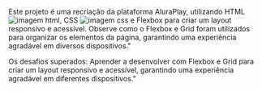 Este projeto é uma recriação da plataforma AluraPlay, utilizando HTML <img src="https://private-user-images.githubusercontent.com/173859758/354031909-95bdb939-5a3d-43de-8735-d400d1ffcc8f.svg?jwt=eyJhbGciOiJIUzI1NiIsInR5cCI6IkpXVCJ9.eyJpc3MiOiJnaXRodWIuY29tIiwiYXVkIjoicmF3LmdpdGh1YnVzZXJjb250ZW50LmNvbSIsImtleSI6ImtleTUiLCJleHAiOjE3Mjc4ODU0NDMsIm5iZiI6MTcyNzg4NTE0MywicGF0aCI6Ii8xNzM4NTk3NTgvMzU0MDMxOTA5LTk1YmRiOTM5LTVhM2QtNDNkZS04NzM1LWQ0MDBkMWZmY2M4Zi5zdmc_WC1BbXotQWxnb3JpdGhtPUFXUzQtSE1BQy1TSEEyNTYmWC1BbXotQ3JlZGVudGlhbD1BS0lBVkNPRFlMU0E1M1BRSzRaQSUyRjIwMjQxMDAyJTJGdXMtZWFzdC0xJTJGczMlMkZhd3M0X3JlcXVlc3QmWC1BbXotRGF0ZT0yMDI0MTAwMlQxNjA1NDNaJlgtQW16LUV4cGlyZXM9MzAwJlgtQW16LVNpZ25hdHVyZT0wMjAwYjUzMGI0MTJiNDU4MDQ5ZDEyYWU1ZjZiYTQ2NzNjYmRhNjdkZDFkYWMzZmVkODZlOGM5ZDk2YjczNjZiJlgtQW16LVNpZ25lZEhlYWRlcnM9aG9zdCJ9.SWlFtE2RKWKomBdO3X8jULaa5HjuUpawdl1cpCrvRzY" alt="imagem html">, CSS <img src="[URL_da_Imagem](https://en.wikipedia.org/wiki/CSS#/media/File:CSS3_logo_and_wordmark.svg)" alt="imagem css"> e Flexbox para criar um layout responsivo e acessível. 
Observe como o Flexbox e Grid foram utilizados para organizar os elementos da página, garantindo uma experiência agradável em diversos dispositivos."

Os desafios superados: Aprender a desenvolver com Flexbox e Grid para criar um layout responsivo e acessível, garantindo uma experiência agradável em diferentes dispositivos."
